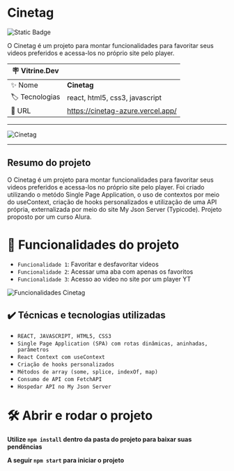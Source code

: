 <h1> Cinetag </h1>

![Static Badge](https://img.shields.io/badge/Status-_Finalizado-green?style=for-the-badge)

O Cinetag é um projeto para montar funcionalidades para favoritar seus videos preferidos e acessa-los no próprio site pelo player.

| :placard: Vitrine.Dev |     |
| -------------  | --- |
| :sparkles: Nome        | **Cinetag**
| :label: Tecnologias | react, html5, css3, javascript
| :rocket: URL         | https://cinetag-azure.vercel.app/

<hr>

![Cinetag](https://github.com/joaoplgaspar/cinetag/assets/130015259/40386e05-153d-4fe0-9ee3-da13ab4eb7f4#vitrinedev)

<hr>

## Resumo do projeto

O Cinetag é um projeto para montar funcionalidades para favoritar seus videos preferidos e acessa-los no próprio site pelo player. Foi criado utilizando o metódo Single Page Application, o uso de contextos por meio do useContext, criação de hooks personalizados e utilização de uma API própria, externalizada por meio do site My Json Server (Typicode). Projeto proposto por um curso Alura.


# :hammer: Funcionalidades do projeto

- `Funcionalidade 1`: Favoritar e desfavoritar videos
- `Funcionalidade 2`: Acessar uma aba com apenas os favoritos
- `Funcionalidade 3`: Acesso ao video no site por um player YT

![Funcionalidades Cinetag](https://github.com/joaoplgaspar/cinetag/assets/130015259/40386e05-153d-4fe0-9ee3-da13ab4eb7f4)

## ✔️ Técnicas e tecnologias utilizadas
- ``REACT, JAVASCRIPT, HTML5, CSS3``
- ``Single Page Application (SPA) com rotas dinâmicas, aninhadas, parâmetros``
- ``React Context com useContext``
- ``Criação de hooks personalizados``
- ``Métodos de array (some, splice, indexOf, map)``
- ``Consumo de API com FetchAPI``
- ``Hospedar API no My Json Server``

# 🛠️ Abrir e rodar o projeto

**Utilize `npm install` dentro da pasta do projeto para baixar suas pendências**

**A seguir `npm start` para iniciar o projeto**
